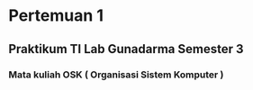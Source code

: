 # Pertemuan 1
## Praktikum TI Lab Gunadarma Semester 3 
### Mata kuliah OSK ( Organisasi Sistem Komputer )
